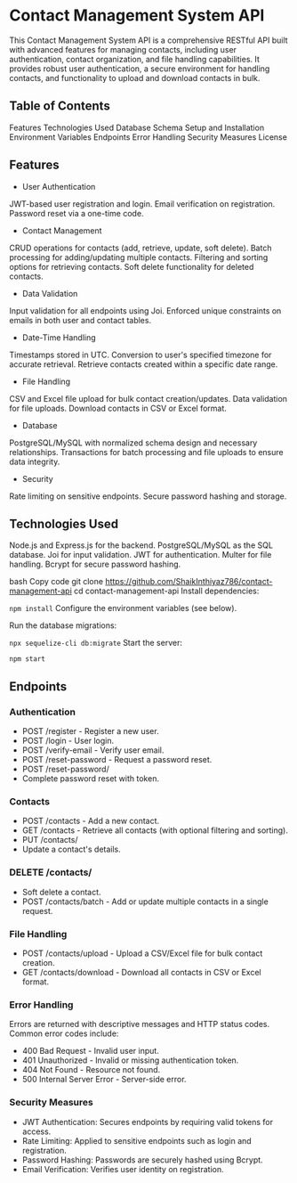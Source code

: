 # Contact Management System API

This Contact Management System API is a comprehensive RESTful API built with advanced features for managing contacts, including user authentication, contact organization, and file handling capabilities. It provides robust user authentication, a secure environment for handling contacts, and functionality to upload and download contacts in bulk.

## Table of Contents

Features
Technologies Used
Database Schema
Setup and Installation
Environment Variables
Endpoints
Error Handling
Security Measures
License

## Features

- User Authentication

JWT-based user registration and login.
Email verification on registration.
Password reset via a one-time code.

- Contact Management

CRUD operations for contacts (add, retrieve, update, soft delete).
Batch processing for adding/updating multiple contacts.
Filtering and sorting options for retrieving contacts.
Soft delete functionality for deleted contacts.

- Data Validation

Input validation for all endpoints using Joi.
Enforced unique constraints on emails in both user and contact tables.

- Date-Time Handling

Timestamps stored in UTC.
Conversion to user's specified timezone for accurate retrieval.
Retrieve contacts created within a specific date range.

- File Handling

CSV and Excel file upload for bulk contact creation/updates.
Data validation for file uploads.
Download contacts in CSV or Excel format.

- Database

PostgreSQL/MySQL with normalized schema design and necessary relationships.
Transactions for batch processing and file uploads to ensure data integrity.

- Security

Rate limiting on sensitive endpoints.
Secure password hashing and storage.

## Technologies Used

Node.js and Express.js for the backend.
PostgreSQL/MySQL as the SQL database.
Joi for input validation.
JWT for authentication.
Multer for file handling.
Bcrypt for secure password hashing.

bash
Copy code
git clone https://github.com/ShaikInthiyaz786/contact-management-api
cd contact-management-api
Install dependencies:

`npm install`
Configure the environment variables (see below).

Run the database migrations:

`npx sequelize-cli db:migrate`
Start the server:

`npm start`

## Endpoints

### Authentication

- POST /register - Register a new user.
- POST /login - User login.
- POST /verify-email - Verify user email.
- POST /reset-password - Request a password reset.
- POST /reset-password/
- Complete password reset with token.

### Contacts

- POST /contacts - Add a new contact.
- GET /contacts - Retrieve all contacts (with optional filtering and sorting).
- PUT /contacts/
- Update a contact's details.

### DELETE /contacts/

- Soft delete a contact.
- POST /contacts/batch - Add or update multiple contacts in a single request.

### File Handling

- POST /contacts/upload - Upload a CSV/Excel file for bulk contact creation.
- GET /contacts/download - Download all contacts in CSV or Excel format.

### Error Handling

Errors are returned with descriptive messages and HTTP status codes. Common error codes include:

- 400 Bad Request - Invalid user input.
- 401 Unauthorized - Invalid or missing authentication token.
- 404 Not Found - Resource not found.
- 500 Internal Server Error - Server-side error.

### Security Measures

- JWT Authentication: Secures endpoints by requiring valid tokens for access.
- Rate Limiting: Applied to sensitive endpoints such as login and registration.
- Password Hashing: Passwords are securely hashed using Bcrypt.
- Email Verification: Verifies user identity on registration.
